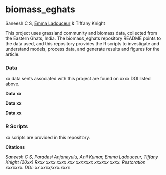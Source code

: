 # biomass_eghats
Saneesh C S, [Emma Ladouceur](https://github.com/emma-ladouceur) & Tiffany Knight

This project uses grassland community and biomass data, collected from the Eastern Ghats, India.
The biomass_eghats repository README points to the data used, and this repository provides the R scripts to investigate and understand models, process data,
and generate results and figures for the article.

### Data

xx data sents associated with this project are found on xxxx DOI listed above.

**Data xx**

**Data xx**

**Data xx**


### R Scripts

xx scripts are provided in this repository.



**Citations**

*Saneesh C S, Paradesi Anjaneyulu, Anil Kumar, Emma Ladouceur, Tiffany Knight (20xx) Rxxx xxxx xxxx xxx xxxxxxx xxxxxx xxxx. Restoration xxxxxxx. DOI: xx.xxxx/xxx.xxxx*
